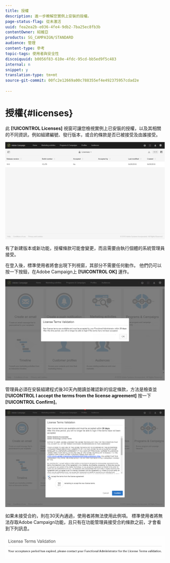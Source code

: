 ```yaml
---
title: 授權
description: 進一步瞭解您實例上安裝的授權。
page-status-flag: 從未激活
uuid: fea2ea2b-e036-4fe4-9db2-7ba25ec8fb3b
contentOwner: 紹維亞
products: SG_CAMPAIGN/STANDARD
audience: 管理
content-type: 參考
topic-tags: 使用者與安全性
discoiquuid: b0056f83-610e-4fdc-95cd-bb5ed9f5c483
internal: n
snippet: y
translation-type: tm+mt
source-git-commit: 00fc2e12669a00c788355ef4e492375957cdad2e

---
```



# 授權{#licenses}

此 **[!UICONTROL Licenses]** 視窗可讓您檢視實例上已安裝的授權，以及其相關的不同資訊，例如組建編號、發行版本，或合約條款是否已被接受及由誰接受。

![](assets/license_1.png)

有了新建版本或新功能，授權條款可能會變更，而且需要由執行個體的系統管理員接受。

在登入後，標準使用者將會出現下列視窗，其部分不需要任何動作。 他們仍可以按一下按鈕，在Adobe Campaign上 **[!UICONTROL OK]** 運作。

![](assets/license_2.png)

管理員必須在安裝組建程式後30天內閱讀並確認新的協定條款，方法是檢查並 **[!UICONTROL I accept the terms from the license agreement]** 按一下 **[!UICONTROL Confirm]**。

![](assets/license_3.png)

如果未接受合約，則在30天內通過，使用者將無法使用此例項。 標準使用者將無法存取Adobe Campaign功能，且只有在功能管理員接受合約條款之前，才會看到下列訊息。

![](assets/license_4.png)


